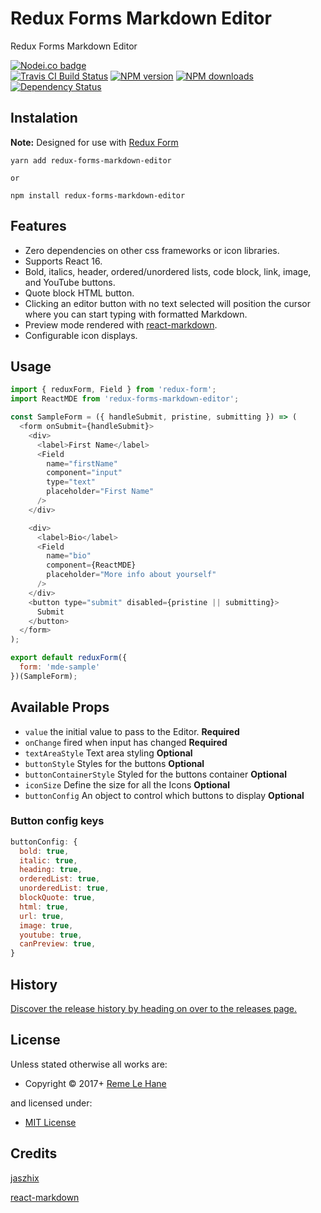 <!-- TITLE/ -->

<h1>Redux Forms Markdown Editor</h1>

<!-- /TITLE -->


<!-- DESCRIPTION/ -->

Redux Forms Markdown Editor

<!-- /DESCRIPTION -->


<!-- BADGES/ -->

<span class="badge-nodeico"><a href="https://www.npmjs.com/package/redux-forms-markdown-editor" title="Nodei.co badge"><img src="https://nodei.co/npm/redux-forms-markdown-editor.png" alt="Nodei.co badge" /></a></span>
<br class="badge-separator" />
<span class="badge-travisci"><a href="http://travis-ci.org/RemeJuan/redux-forms-markdown-editor" title="Check this project's build status on TravisCI"><img src="https://img.shields.io/travis/RemeJuan/redux-forms-markdown-editor/master.svg" alt="Travis CI Build Status" /></a></span>
<span class="badge-npmversion"><a href="https://npmjs.org/package/redux-forms-markdown-editor" title="View this project on NPM"><img src="https://img.shields.io/npm/v/redux-forms-markdown-editor.svg" alt="NPM version" /></a></span>
<span class="badge-npmdownloads"><a href="https://npmjs.org/package/redux-forms-markdown-editor" title="View this project on NPM"><img src="https://img.shields.io/npm/dm/redux-forms-markdown-editor.svg" alt="NPM downloads" /></a></span>
<span class="badge-daviddm"><a href="https://david-dm.org/RemeJuan/redux-forms-markdown-editor" title="View the status of this project's dependencies on DavidDM"><img src="https://img.shields.io/david/RemeJuan/redux-forms-markdown-editor.svg" alt="Dependency Status" /></a></span>

<!-- /BADGES -->


## Instalation

**Note:** Designed for use with [Redux Form](https://redux-form.com)

```
yarn add redux-forms-markdown-editor

or

npm install redux-forms-markdown-editor
```

## Features

* Zero dependencies on other css frameworks or icon libraries.
* Supports React 16.
* Bold, italics, header, ordered/unordered lists, code block, link, image, and YouTube buttons.
* Quote block HTML button.
* Clicking an editor button with no text selected will position the cursor where you can start typing with formatted Markdown.
* Preview mode rendered with [react-markdown](https://github.com/rexxars/react-markdown).
* Configurable icon displays.

## Usage

```javascript
import { reduxForm, Field } from 'redux-form';
import ReactMDE from 'redux-forms-markdown-editor';

const SampleForm = ({ handleSubmit, pristine, submitting }) => (
  <form onSubmit={handleSubmit}>
    <div>
      <label>First Name</label>
      <Field
        name="firstName"
        component="input"
        type="text"
        placeholder="First Name"
      />
    </div>

    <div>
      <label>Bio</label>
      <Field
        name="bio"
        component={ReactMDE}
        placeholder="More info about yourself"
      />
    </div>
    <button type="submit" disabled={pristine || submitting}>
      Submit
    </button>
  </form>
);

export default reduxForm({
  form: 'mde-sample'
})(SampleForm);
```

## Available Props

* `value` the initial value to pass to the Editor. **Required**
* `onChange` fired when input has changed **Required**
* `textAreaStyle` Text area styling **Optional**
* `buttonStyle` Styles for the buttons **Optional**
* `buttonContainerStyle` Styled for the buttons container **Optional**
* `iconSize` Define the size for all the Icons **Optional**
* `buttonConfig` An object to control which buttons to display **Optional**

### Button config keys
```javascript
buttonConfig: {
  bold: true,
  italic: true,
  heading: true,
  orderedList: true,
  unorderedList: true,
  blockQuote: true,
  html: true,
  url: true,
  image: true,
  youtube: true,
  canPreview: true,
}
```

<!-- HISTORY/ -->

<h2>History</h2>

<a href="https://github.com/RemeJuan/redux-forms-markdown-editor/releases">Discover the release history by heading on over to the releases page.</a>

<!-- /HISTORY -->


<!-- LICENSE/ -->

<h2>License</h2>

Unless stated otherwise all works are:

<ul><li>Copyright &copy; 2017+ <a href="reme.lehane@gmail.com) (https://www.remelehane.me">Reme Le Hane</a></li></ul>

and licensed under:

<ul><li><a href="http://spdx.org/licenses/MIT.html">MIT License</a></li></ul>

<!-- /LICENSE -->


## Credits

[jaszhix](https://github.com/jaszhix/react-markdown-editor-hybrid)

[react-markdown](https://github.com/rexxars/react-markdown)
